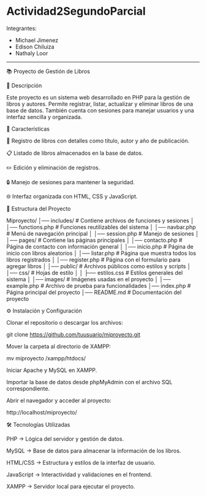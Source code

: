 # Actividad2SegundoParcial
Integrantes:
- Michael Jimenez
- Edison Chiluiza
- Nathaly Loor
- -------------------------------------------------------------------------------------
📚 Proyecto de Gestión de Libros

📖 Descripción

Este proyecto es un sistema web desarrollado en PHP para la gestión de libros y autores. Permite registrar, listar, actualizar y eliminar libros de una base de datos. También cuenta con sesiones para manejar usuarios y una interfaz sencilla y organizada.

🚀 Características

📌 Registro de libros con detalles como título, autor y año de publicación.

📋 Listado de libros almacenados en la base de datos.

✏️ Edición y eliminación de registros.

🔒 Manejo de sesiones para mantener la seguridad.

🌐 Interfaz organizada con HTML, CSS y JavaScript.

📂 Estructura del Proyecto

Miproyecto/
│── includes/              # Contiene archivos de funciones y sesiones
│   │── functions.php      # Funciones reutilizables del sistema
│   │── navbar.php        # Menú de navegación principal
│   │── session.php       # Manejo de sesiones
│
│── pages/                # Contiene las páginas principales
│   │── contacto.php      # Página de contacto con información general
│   │── inicio.php        # Página de inicio con libros aleatorios
│   │── listar.php        # Página que muestra todos los libros registrados
│   │── register.php      # Página con el formulario para agregar libros
│
│── public/               # Archivos públicos como estilos y scripts
│   │── css/              # Hojas de estilo
│   │   ├── estilos.css   # Estilos generales del sistema
│   │── images/           # Imágenes usadas en el proyecto
│
│── example.php           # Archivo de prueba para funcionalidades
│── index.php             # Página principal del proyecto
│── README.md             # Documentación del proyecto

⚙️ Instalación y Configuración

Clonar el repositorio o descargar los archivos:

git clone https://github.com/tuusuario/miproyecto.git

Mover la carpeta al directorio de XAMPP:

mv miproyecto /xampp/htdocs/

Iniciar Apache y MySQL en XAMPP.

Importar la base de datos desde phpMyAdmin con el archivo SQL correspondiente.

Abrir el navegador y acceder al proyecto:

http://localhost/miproyecto/

🛠️ Tecnologías Utilizadas

PHP → Lógica del servidor y gestión de datos.

MySQL → Base de datos para almacenar la información de los libros.

HTML/CSS → Estructura y estilos de la interfaz de usuario.

JavaScript → Interactividad y validaciones en el frontend.

XAMPP → Servidor local para ejecutar el proyecto.

